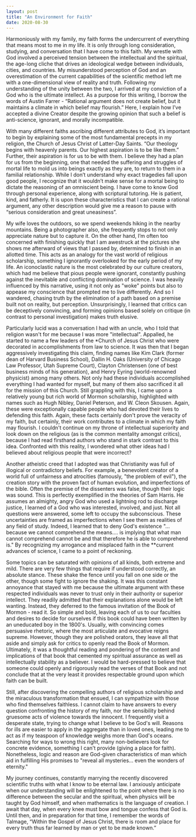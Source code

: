 ```yaml
---
layout: post
title: "An Environment for Faith"
date: 2020-08-30
---
```




Harmoniously with my family, my faith forms the undercurrent of everything that means most to me in my life. It is only through long consideration, studying, and conversation that I have come to this faith. My wrestle with God involved a perceived tension between the intellectual and the spiritual, the age-long cliche that drives an ideological wedge between individuals, cities, and countries. My misunderstood perception of God and an overestimation of the current capabilities of the scientific method left me with a one-dimensional view of reality and truth. Following my understanding of the unity between the two, I arrived at my conviction of a God who is the ultimate intellect. As a purpose for this writing, I borrow the words of Austin Farrer - “Rational argument does not create belief, but it maintains a climate in which belief may flourish.” Here, I explain how I’ve accepted a divine Creator despite the growing opinion that such a belief is anti-science, ignorant, and morally incompatible.



With many different faiths ascribing different attributes to God, it’s important to begin by explaining some of the most fundamental precepts in my religion, the Church of Jesus Christ of Latter-Day Saints. “Our theology begins with heavenly parents. Our highest aspiration is to be like them.” Further, their aspiration is for us to be with them. I believe they had a plan for us from the beginning, one that needed the suffering and struggles of mortal life to mold us into beings exactly as they are, to return to them in a familial relationship. While I don’t understand why exact tragedies fall upon good people, I recognize that it wouldn’t make sense for a mortal being to dictate the reasoning of an omniscient being. I have come to know God through personal experience, along with scriptural tutoring. He is patient, kind, and fatherly. It is upon these characteristics that I can create a rational argument, any other description would give me a reason to pause with “serious consideration and great uneasiness”. 



My wife loves the outdoors, so we spend weekends hiking in the nearby mountains. Being a photographer also, she frequently stops to not only appreciate nature but to capture it. On the other hand, I’m often too concerned with finishing quickly that I am awestruck at the pictures she shows me afterward of views that I passed by, determined to finish in an allotted time. This acts as an analogy for the vast world of religious scholarship, something I ignorantly overlooked for the early period of my life. An iconoclastic nature is the most celebrated by our culture creators, which had me believe that pious people were ignorant, constantly pushing against the inevitable and conflicting domination of science. I was heavily influenced by this narrative, using it not only as "woke" points but also to appease my conscience that prompted me to live differently. And so I wandered, chasing truth by the elimination of a path based on a premise built not on reality, but perception. Unsurprisingly, I learned that critics can be deceptively convincing, and forming opinions based solely on critique (in contrast to personal investigation) makes truth elusive.  



Particularly lucid was a conversation I had with an uncle, who I told that religion wasn't for me because I was more "intellectual". Appalled, he started to name a few leaders of the *Church of Jesus Christ who were decorated in accomplishments from law to science. It was then that I began aggressively investigating this claim, finding names like Kim Clark (former dean of Harvard Business School), Dallin H. Oaks (University of Chicago Law Professor, Utah Supreme Court), Clayton Christensen (one of best business minds of his generation), and Henry Eyring (world-renowned physicist) among many others. Not only had these individuals accomplished everything I had wanted for myself, but many of them also sacrificed it all for the mission of this Church. Still grappling with this, I came upon a relatively young but rich world of Mormon scholarship, highlighted with names such as Hugh Nibley, Daniel Peterson, and W. Cleon Skousen. Again, these were exceptionally capable people who had devoted their lives to defending this faith. Again, these facts certainly don't prove the veracity of my faith, but certainly, their work contributes to a climate in which my faith may flourish. I couldn't continue on my throne of intellectual superiority and look down on the religious (as is the common mentality amongst critics), because I had read firsthand authors who stand in stark contrast to this idea. Confronted with this reality, I wondered what other ideas had I believed about religious people that were incorrect?



Another atheistic creed that I adopted was that Christianity was full of illogical or contradictory beliefs. For example, a benevolent creator of a world full of unfairness and atrocities (famously, "the problem of evil"), the creation story with the proven fact of human evolution, and imperfections of the bible. Often the premise of the dissenters was false, though their logic was sound. This is perfectly exemplified in the theories of Sam Harris. He assumes an almighty, angry God who used a lightning rod to discharge justice, I learned of a God who was interested, involved, and just. Not all questions were answered, some left to occupy the subconscious. These uncertainties are framed as imperfections when I see them as realities of any field of study. Indeed, I learned that to deny God's existence "... because we cannot comprehend the means.... is implying that what man cannot comprehend cannot be and that therefore he is able to comprehend is." By recognizing my arrogance and misplaced faith in the **current advances of science, I came to a point of reckoning. 



Some topics can be saturated with opinions of all kinds, both extreme and mild. There are very few things that require if understood correctly, an absolute stance. These shake the fence until you fall on one side or the other, though some fight to ignore the shaking. It was this constant annoyance that stayed with me because the ultimate argument with these respected individuals was never to trust only in their authority or superior intellect. They readily admitted that their explanations alone would be left wanting. Instead, they deferred to the famous invitation of the Book of Mormon - read it. So simple and bold, leaving each of us to our faculties and desires to decide for ourselves if this book could have been written by an uneducated boy in the 1800's. Usually, with convincing comes persuasive rhetoric, where the most articulate and evocative reigns supreme. However, though they are polished orators, they leave all that aside and simply ask for critics to openly read the Book of Mormon. Ultimately, it was a thoughtful reading and pondering of the content and implications of that book that cemented my spiritual assurance as well as intellectually stability as a believer. I would be hard-pressed to believe that someone could openly and rigorously read the verses of that Book and not conclude that at the very least it provides respectable ground upon which faith can be built.



Still, after discovering the compelling authors of religious scholarship and the miraculous transformation that ensued, I can sympathize with those who find themselves faithless. I cannot claim to have answers to every question confronting the history of my faith, nor the sensibility behind gruesome acts of violence towards the innocent. I frequently visit a desperate state, trying to change what I believe to be God's will. Reasons for ills are easier to apply in the aggregate than in loved ones, leading me to act as if my teaspoon of knowledge weighs more than God's oceans. Searching for ways to wrong this right, many non-believers look for concrete evidence, something I can't provide (giving a place for faith). Nonetheless, logic and reason are God-given characteristics of man which aid in fulfilling His promises to "reveal all mysteries... even the wonders of eternity." 



My journey continues, constantly marrying the recently discovered scientific truths with what I know to be eternal law.  I anxiously anticipate when our understanding will be enlightened to the point where there is no difference between the secular and the spiritual, when physics will be taught by God himself, and when mathematics is the language of creation.  I await that day, when every knee must bow and tongue confess that God is.  Until then, and in preparation for that time, I remember the words of Talmage, “Within the Gospel of Jesus Christ, there is room and place for every truth thus far learned by man or yet to be made known.”